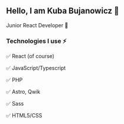 ## Hello, I am Kuba Bujanowicz 👋

Junior React Developer 🌱

### Technologies I use ⚡

✅ React (of course)

✅ JavaScript/Typescript

✅ PHP

✅ Astro, Qwik

✅ Sass

✅ HTML5/CSS


<!--
**Kuba-Bujanowicz/Kuba-Bujanowicz** is a ✨ _special_ ✨ repository because its `README.md` (this file) appears on your GitHub profile.

Here are some ideas to get you started:

- 🔭 I’m currently working on ...
- 🌱 I’m currently learning ...
- 👯 I’m looking to collaborate on ...
- 🤔 I’m looking for help with ...
- 💬 Ask me about ...
- 📫 How to reach me: ...
- 😄 Pronouns: ...
- ⚡ Fun fact: ...
-->
